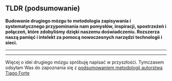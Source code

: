 ## TLDR (podsumowanie)
**Budowanie drugiego mózgu to metodologia zapisywania i systematycznego przypominania nam pomysłów, inspiracji, spostrzeżeń i połączeń, które zdobyliśmy dzięki naszemu doświadczeniu. Rozszerza naszą pamięć i intelekt za pomocą nowoczesnych narzędzi technologii i sieci.**

---
---
Więcej o idei drugiego mózgu spróbuję napisać w przyszłośći. Tymczasem odsyłam Was do zapoznania się z [podsumowaniem metodologii autorstwa Tiago Forte](https://fortelabs.co/blog/basboverview/)

